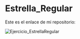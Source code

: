 # Estrella_Regular

Este es el enlace de mi repositorio: 

![Ejercicio_EstrellaRegular](https://user-images.githubusercontent.com/91721714/146792341-34eea5e2-40c6-40e2-b082-590cb35946b8.PNG)
